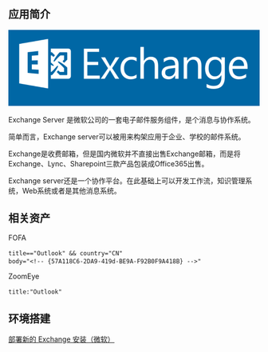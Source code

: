 ## 应用简介

![](logo.png)

Exchange Server 是微软公司的一套电子邮件服务组件，是个消息与协作系统。 

简单而言，Exchange server可以被用来构架应用于企业、学校的邮件系统。

Exchange是收费邮箱，但是国内微软并不直接出售Exchange邮箱，而是将Exchange、Lync、Sharepoint三款产品包装成Office365出售。

Exchange server还是一个协作平台。在此基础上可以开发工作流，知识管理系统，Web系统或者是其他消息系统。

## 相关资产

FOFA

```http
title=="Outlook" && country="CN"
body="<!-- {57A118C6-2DA9-419d-BE9A-F92B0F9A418B} -->"
```

ZoomEye

```http
title:"Outlook"
```

## 环境搭建

[部署新的 Exchange 安装（微软）](https://docs.microsoft.com/zh-cn/exchange/plan-and-deploy/deploy-new-installations/deploy-new-installations?view=exchserver-2019)